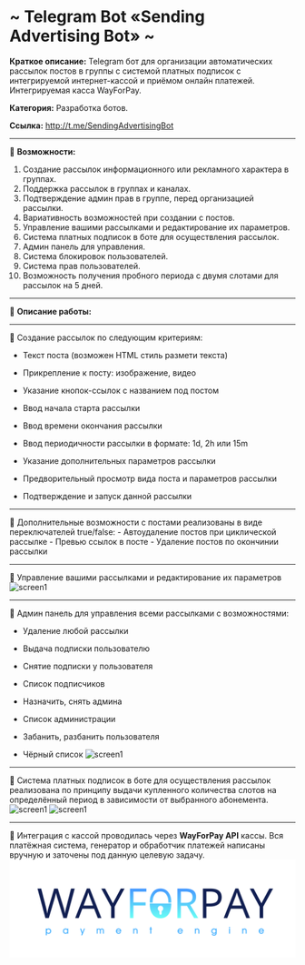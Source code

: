 # ~ Telegram Bot «Sending Advertising Bot» ~

**Краткое описание:** Telegram бот для организации автоматических рассылок постов в группы с системой платных подписок с интегрируемой интернет-кассой и приёмом онлайн платежей.  Интегрируемая касса WayForPay.

**Категория:** Разработка ботов.

**Ссылка:** http://t.me/SendingAdvertisingBot

-----------------------------------

🔻 **Возможности:**
1. Создание рассылок информационного или рекламного характера в группах.
2. Поддержка рассылок в группах и каналах.
3. Подтверждение админ прав в группе, перед организацией рассылки.
4. Вариативность возможностей при создании с постов.
5. Управление вашими рассылками и редактирование их параметров.
6. Система платных подписок в боте для осуществления рассылок.
7. Админ панель для управления.
8. Система блокировок пользователей.
9. Система прав пользователей.
10. Возможность получения пробного периода с двумя слотами для рассылок на 5 дней.

-----------------------------------

🔻 **Описание работы:**

-----------------------------------

🔹 Создание рассылок по следующим критериям:

   - Текст поста (возможен HTML стиль размети текста)
	
   - Прикрепление к посту: изображение, видео
	
   - Указание кнопок-ссылок с названием под постом
	
   - Ввод начала старта рассылки
	
   - Ввод времени окончания рассылки
	
   - Ввод периодичности рассылки в формате: 1d, 2h или 15m
	
   - Указание дополнительных параметров рассылки
	
   - Предворительный просмотр вида поста и параметров рассылки
	
   - Подтверждение и запуск данной рассылки
	
-----------------------------------

🔹 Дополнительные возможности с постами реализованы в виде переключателей true/false:
	- Автоудаление постов при циклической рассылке
	- Превью ссылок в посте
	- Удаление постов по окончинии рассылки
	
-----------------------------------

🔹 Управление вашими рассылками и редактирование их параметров
![screen1](https://github.com/LexaCoronos/SendingAdvertisingBot/blob/master/img/controlSending.png)

-----------------------------------

🔹 Админ панель для управления всеми рассылками с возможностями:

   - Удаление любой рассылки
   
   - Выдача подписки пользователю
   
   - Снятие подписки у пользователя
   
   - Список подписчиков
   
   - Назначить, снять админа
   
   - Список администрации
   
   - Забанить, разбанить пользователя
   
   - Чёрный список
![screen1](https://github.com/LexaCoronos/SendingAdvertisingBot/blob/master/img/adminpanel.png)

-----------------------------------

🔹 Система платных подписок в боте для осуществления рассылок реализована по принципу выдачи купленного количества слотов на определённый период в зависимости от выбранного абонемента.
![screen1](https://github.com/LexaCoronos/SendingAdvertisingBot/blob/master/img/ordering.png)
![screen1](https://github.com/LexaCoronos/SendingAdvertisingBot/blob/master/img/paying.png)

-----------------------------------

🔹 Интеграция с кассой проводилась через **WayForPay API** кассы. Вся платёжная система, генератор и обработчик платежей написаны вручную и заточены под данную целевую задачу.
![screen9](https://github.com/LexaCoronos/SendingAdvertisingBot/blob/master/img/WayForPay.png)

